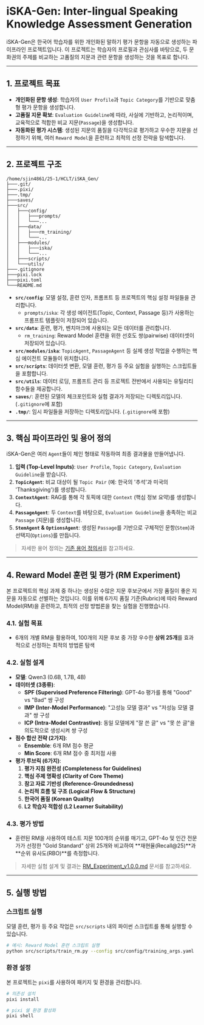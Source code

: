 # iSKA-Gen: Inter-lingual Speaking Knowledge Assessment Generation

iSKA-Gen은 한국어 학습자를 위한 개인화된 말하기 평가 문항을 자동으로 생성하는 파이프라인 프로젝트입니다. 이 프로젝트는 학습자의 프로필과 관심사를 바탕으로, 두 문화권의 주제를 비교하는 고품질의 지문과 관련 문항을 생성하는 것을 목표로 합니다.

---

## 1. 프로젝트 목표

- **개인화된 문항 생성**: 학습자의 `User Profile`과 `Topic Category`를 기반으로 맞춤형 평가 문항을 생성합니다.
- **고품질 지문 확보**: `Evaluation Guideline`에 따라, 사실에 기반하고, 논리적이며, 교육적으로 적합한 비교 지문(`Passage`)을 생성합니다.
- **자동화된 평가 시스템**: 생성된 지문의 품질을 다각적으로 평가하고 우수한 지문을 선정하기 위해, 여러 `Reward Model`을 훈련하고 최적의 선정 전략을 탐색합니다.

---

## 2. 프로젝트 구조

```
/home/sjin4861/25-1/HCLT/iSKA_Gen/
├───.git/
├───.pixi/
├───.tmp/
├───saves/
├───src/
│   ├───config/
│   │   ├───prompts/
│   │   └───...
│   ├───data/
│   │   ├───rm_training/
│   │   └───...
│   ├───modules/
│   │   ├───iska/
│   │   └───...
│   ├───scripts/
│   └───utils/
├───.gitignore
├───pixi.lock
├───pixi.toml
└───README.md
```

- **`src/config`**: 모델 설정, 훈련 인자, 프롬프트 등 프로젝트의 핵심 설정 파일들을 관리합니다.
    - `prompts/iska`: 각 생성 에이전트(Topic, Context, Passage 등)가 사용하는 프롬프트 템플릿이 저장되어 있습니다.
- **`src/data`**: 훈련, 평가, 벤치마크에 사용되는 모든 데이터를 관리합니다.
    - `rm_training`: Reward Model 훈련을 위한 선호도 쌍(pairwise) 데이터셋이 저장되어 있습니다.
- **`src/modules/iska`**: `TopicAgent`, `PassageAgent` 등 실제 생성 작업을 수행하는 핵심 에이전트 모듈들이 위치합니다.
- **`src/scripts`**: 데이터셋 변환, 모델 훈련, 평가 등 주요 실험을 실행하는 스크립트들을 포함합니다.
- **`src/utils`**: 데이터 로딩, 프롬프트 관리 등 프로젝트 전반에서 사용되는 유틸리티 함수들을 제공합니다.
- **`saves/`**: 훈련된 모델의 체크포인트와 실험 결과가 저장되는 디렉토리입니다. (`.gitignore`에 포함)
- **`.tmp/`**: 임시 파일들을 저장하는 디렉토리입니다. (`.gitignore`에 포함)

---

## 3. 핵심 파이프라인 및 용어 정의

iSKA-Gen은 여러 `Agent`들이 체인 형태로 작동하여 최종 결과물을 만들어냅니다.

1.  **입력 (Top-Level Inputs)**: `User Profile`, `Topic Category`, `Evaluation Guideline`을 받습니다.
2.  **`TopicAgent`**: 비교 대상이 될 `Topic Pair` (예: 한국의 '추석'과 미국의 'Thanksgiving')를 생성합니다.
3.  **`ContextAgent`**: RAG를 통해 각 토픽에 대한 `Context` (핵심 정보 요약)를 생성합니다.
4.  **`PassageAgent`**: 두 `Context`를 바탕으로, `Evaluation Guideline`을 충족하는 비교 `Passage` (지문)를 생성합니다.
5.  **`StemAgent` & `OptionsAgent`**: 생성된 `Passage`를 기반으로 구체적인 문항(`Stem`)과 선택지(`Options`)를 만듭니다.

> 자세한 용어 정의는 [기존 용어 정의서](legacy/TERM_DEFINITION.md)를 참고하세요.

---

## 4. Reward Model 훈련 및 평가 (RM Experiment)

본 프로젝트의 핵심 과제 중 하나는 생성된 수많은 지문 후보군에서 가장 품질이 좋은 지문을 자동으로 선별하는 것입니다. 이를 위해 6가지 품질 기준(Rubric)에 따라 Reward Model(RM)을 훈련하고, 최적의 선정 방법론을 찾는 실험을 진행했습니다.

### 4.1. 실험 목표

- 6개의 개별 RM을 활용하여, 100개의 지문 후보 중 가장 우수한 **상위 25개**를 효과적으로 선정하는 최적의 방법론 탐색

### 4.2. 실험 설계

- **모델**: Qwen3 (0.6B, 1.7B, 4B)
- **데이터셋 (3종류)**:
    - **SPF (Supervised Preference Filtering)**: GPT-4o 평가를 통해 "Good" vs "Bad" 쌍 구성
    - **IMP (Inter-Model Performance)**: "고성능 모델 결과" vs "저성능 모델 결과" 쌍 구성
    - **ICP (Intra-Model Contrastive)**: 동일 모델에게 "잘 쓴 글" vs "못 쓴 글"을 의도적으로 생성시켜 쌍 구성
- **점수 합산 전략 (2가지)**:
    - **Ensemble**: 6개 RM 점수 평균
    - **Min Score**: 6개 RM 점수 중 최저점 사용
- **평가 루브릭 (6가지)**:
    1.  **평가 지침 완전성 (Completeness for Guidelines)**
    2.  **핵심 주제 명확성 (Clarity of Core Theme)**
    3.  **참고 자료 기반성 (Reference-Groundedness)**
    4.  **논리적 흐름 및 구조 (Logical Flow & Structure)**
    5.  **한국어 품질 (Korean Quality)**
    6.  **L2 학습자 적합성 (L2 Learner Suitability)**

### 4.3. 평가 방법

- 훈련된 RM을 사용하여 테스트 지문 100개의 순위를 매기고, GPT-4o 및 인간 전문가가 선정한 "Gold Standard" 상위 25개와 비교하여 **재현율(Recall@25)**과 **순위 유사도(RBO)**를 측정합니다.

> 자세한 실험 설계 및 결과는 [RM_Experiment_v1.0.0.md](RM_Experiment_v1.0.0.md) 문서를 참고하세요.

---

## 5. 실행 방법

### 스크립트 실행
모델 훈련, 평가 등 주요 작업은 `src/scripts` 내의 파이썬 스크립트를 통해 실행할 수 있습니다.

```bash
# 예시: Reward Model 훈련 스크립트 실행
python src/scripts/train_rm.py --config src/config/training_args.yaml
```

### 환경 설정
본 프로젝트는 `pixi`를 사용하여 패키지 및 환경을 관리합니다.

```bash
# 의존성 설치
pixi install

# pixi 쉘 환경 활성화
pixi shell
```
